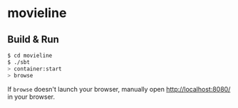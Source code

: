 # movieline #

## Build & Run ##

```sh
$ cd movieline
$ ./sbt
> container:start
> browse
```

If `browse` doesn't launch your browser, manually open [http://localhost:8080/](http://localhost:8080/) in your browser.
